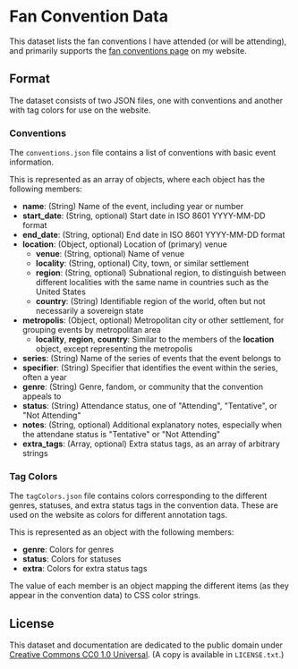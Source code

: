 # Fan Convention Data

This dataset lists the fan conventions I have attended (or will be attending), and primarily supports the [fan conventions page](https://www.jackgraysonfox.xyz/fancons/) on my website.

## Format

The dataset consists of two JSON files, one with conventions and another with tag colors for use on the website.

### Conventions

The `conventions.json` file contains a list of conventions with basic event information.

This is represented as an array of objects, where each object has the following members:

* **name**: (String) Name of the event, including year or number
* **start_date**: (String, optional) Start date in ISO 8601 YYYY-MM-DD format
* **end_date**: (String, optional) End date in ISO 8601 YYYY-MM-DD format
* **location**: (Object, optional) Location of (primary) venue
	* **venue**: (String, optional) Name of venue
	* **locality**: (String, optional) City, town, or similar settlement
	* **region**: (String, optional) Subnational region, to distinguish between different localities with the same name in countries such as the United States
	* **country**: (String) Identifiable region of the world, often but not necessarily a sovereign state
* **metropolis**: (Object, optional) Metropolitan city or other settlement, for grouping events by metropolitan area
	* **locality**, **region**, **country**: Similar to the members of the **location** object, except representing the metropolis
* **series**: (String) Name of the series of events that the event belongs to
* **specifier**: (String) Specifier that identifies the event within the series, often a year
* **genre**: (String) Genre, fandom, or community that the convention appeals to
* **status**: (String) Attendance status, one of "Attending", "Tentative", or "Not Attending"
* **notes**: (String, optional) Additional explanatory notes, especially when the attendane status is "Tentative" or "Not Attending"
* **extra_tags**: (Array, optional) Extra status tags, as an array of arbitrary strings

### Tag Colors

The `tagColors.json` file contains colors corresponding to the different genres, statuses, and extra status tags in the convention data. These are used on the website as colors for different annotation tags.

This is represented as an object with the following members:

* **genre**: Colors for genres
* **status**: Colors for statuses
* **extra**: Colors for extra status tags

The value of each member is an object mapping the different items (as they appear in the convention data) to CSS color strings.

## License

This dataset and documentation are dedicated to the public domain under [Creative Commons CC0 1.0 Universal](https://creativecommons.org/publicdomain/zero/1.0/). (A copy is available in `LICENSE.txt`.)
